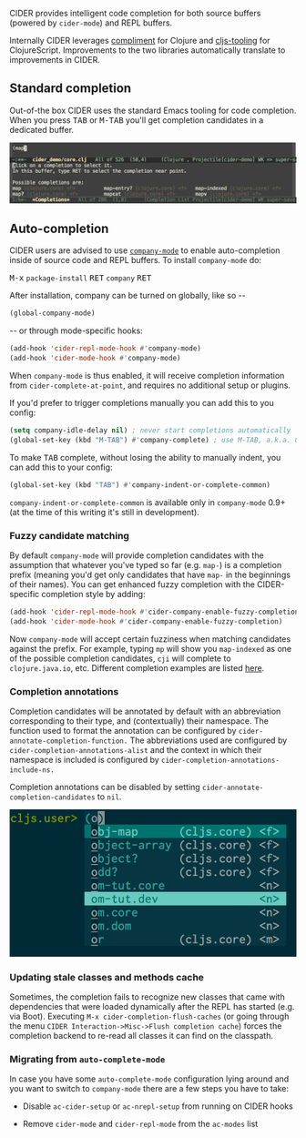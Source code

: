 CIDER provides intelligent code completion for both source buffers (powered by
`cider-mode`) and REPL buffers.

Internally CIDER leverages
[compliment](https://github.com/alexander-yakushev/compliment) for Clojure and
[cljs-tooling](https://github.com/clojure-emacs/cljs-tooling) for ClojureScript.
Improvements to the two libraries automatically translate to improvements in CIDER.

## Standard completion

Out-of-the box CIDER uses the standard Emacs tooling for code completion. When you
press <kbd>TAB</kbd> or <kbd>M-TAB</kbd> you'll get completion candidates in a
dedicated buffer.

![Code Completion](images/code_completion.png)

## Auto-completion

CIDER users are advised to use [`company-mode`](http://company-mode.github.io/)
to enable auto-completion inside of source code and REPL buffers.  To install
`company-mode` do:

<kbd>M-x</kbd> `package-install` <kbd>RET</kbd> `company` <kbd>RET</kbd>

After installation, company can be turned on  globally, like so --

```el
(global-company-mode)
```

-- or through mode-specific hooks:

```el
(add-hook 'cider-repl-mode-hook #'company-mode)
(add-hook 'cider-mode-hook #'company-mode)
```

When `company-mode` is thus enabled, it will receive completion information
from `cider-complete-at-point`, and requires no additional setup or plugins.

If you'd prefer to trigger completions manually you can add this to you config:

```el
(setq company-idle-delay nil) ; never start completions automatically
(global-set-key (kbd "M-TAB") #'company-complete) ; use M-TAB, a.k.a. C-M-i, as manual trigger
```

To make <kbd>TAB</kbd> complete, without losing the ability to manually indent,
you can add this to your config:

```el
(global-set-key (kbd "TAB") #'company-indent-or-complete-common)
```

`company-indent-or-complete-common` is available only in `company-mode` 0.9+ (at
the time of this writing it's still in development).

### Fuzzy candidate matching

By default `company-mode` will provide completion candidates with the assumption
that whatever you've typed so far (e.g. `map-`) is a completion prefix (meaning
you'd get only candidates that have `map-` in the beginnings of their names).
You can get enhanced fuzzy completion with the CIDER-specific completion style
by adding:

```el
(add-hook 'cider-repl-mode-hook #'cider-company-enable-fuzzy-completion)
(add-hook 'cider-mode-hook #'cider-company-enable-fuzzy-completion)
```

Now `company-mode` will accept certain fuzziness when matching candidates
against the prefix. For example, typing `mp` will show you `map-indexed` as one
of the possible completion candidates, `cji` will complete to `clojure.java.io`,
etc. Different completion examples are
listed [here](https://github.com/alexander-yakushev/compliment/wiki/Examples).

### Completion annotations

Completion candidates will be annotated by default with an abbreviation
corresponding to their type, and (contextually) their namespace. The function
used to format the annotation can be configured by
`cider-annotate-completion-function.` The abbreviations used are configured by
`cider-completion-annotations-alist` and the context in which their namespace is
included is configured by `cider-completion-annotations-include-ns.`

Completion annotations can be disabled by setting
`cider-annotate-completion-candidates` to `nil`.

![Completion Annotations](images/completion-annotations.png)

### Updating stale classes and methods cache

Sometimes, the completion fails to recognize new classes that came with
dependencies that were loaded dynamically after the REPL has started (e.g. via
Boot). Executing `M-x cider-completion-flush-caches` (or going through the menu
`CIDER Interaction->Misc->Flush completion cache`) forces the completion backend
to re-read all classes it can find on the classpath.

### Migrating from `auto-complete-mode`

In case you have some `auto-complete-mode` configuration lying around and you
want to switch to `company-mode` there are a few steps you have to take:

* Disable `ac-cider-setup` or `ac-nrepl-setup` from running on CIDER hooks

* Remove `cider-mode` and `cider-repl-mode` from the `ac-modes` list

